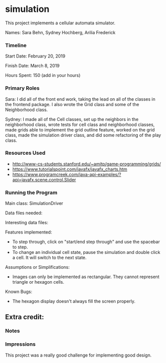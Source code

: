 simulation
====

This project implements a cellular automata simulator.

Names: Sara Behn, Sydney Hochberg, Arilia Frederick

### Timeline

Start Date: February 20, 2019

Finish Date: March 8, 2019

Hours Spent: 150 (add in your hours)

### Primary Roles
Sara: I did all of the front end work, taking the lead on all of the classes in the frontend package. I also wrote the Grid class and some of the Neighborhood class.

Sydney: I made all of the Cell classes, set up the neighbors in the neighborhood class, wrote tests for cell class and neighborhood classes, made grids able to implement the grid outline feature, worked on the grid class, made the simulation driver class, and did some refactoring of the play class.

### Resources Used
- http://www-cs-students.stanford.edu/~amitp/game-programming/grids/
- https://www.tutorialspoint.com/javafx/javafx_charts.htm
- https://www.programcreek.com/java-api-examples/?api=javafx.scene.control.Slider


### Running the Program

Main class: SimulationDriver

Data files needed: 

Interesting data files:

Features implemented:
- To step through, click on "start/end step through" and use the spacebar to step.
- To change an individual cell state, pause the simulation and double click a cell. It will switch to the next state.

Assumptions or Simplifications:
- Images can only be implemented as rectangular. They cannot represent triangle or hexagon cells.

Known Bugs:
- The hexagon display doesn't always fill the screen properly.

Extra credit:
- 


### Notes


### Impressions
This project was a really good challenge for implementing good design. 
